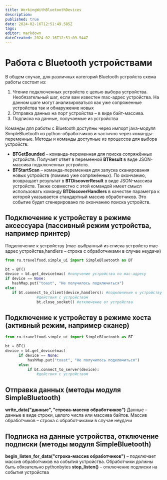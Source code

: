 ```yaml
---
title: WorkingWithBluetoothDevices
description: 
published: true
date: 2024-02-16T12:51:49.585Z
tags: 
editor: markdown
dateCreated: 2024-02-16T12:51:09.544Z
---
```


# Работа с Bluetooth устройствами
В общем случае, для различных категорий Bluetooth устройств схема работы состоит из:

1. Чтение подключенных устройств с целью выбора устройства. Необязательный шаг, если вам известен mac-адрес устройства. На данном шаге могут анализироваться как уже сопряженные устройства так и обнаружение новых
2. Отправка данных на порт устройства – в виде байт-массива.
3. Подписка на данные, получаемые из устройства

Команды для работы с Bluetooth доступны через импорт java-модуля SimpleBluetooth из python-обработчиков и частично через команды-переменные.
Методы и команды доступные из процессов для выбора устройств:
- **BTGetBounded** – команда-переменная для поиска сопряжённых устройств. Получает ответ в переменной **BTResult** в виде JSON-массива подключенных устройств.
- **BTStartScan** – команда-переменная для запуска сканирования новых устройств (помимо уже сопряжённых). По окончанию, возвращает результат в **BTDiscoverResult** в виде JSON-массива устройств. Также совместно с этой командой имеет смысл использовать команду **BTDiscoverHandlers** в качестве параметра к которой указывается стандартный массив обработчиков. Это событие будет сгенерировано по окончанию поиска устройств.

## Подключение к устройству в режиме аксессуара (пассивный режим устройства, например принтер)

Подключение к устройству (mac-выбранный из списка устройств mac-адрес устройства,handlers – строка с обработчиками в случае неудачи)

```python
from ru.travelfood.simple_ui import SimpleBluetooth as BT

bt = BT()
device = bt.get_device(mac) #получение устройства по mac-адресу
if device == None:
   hashMap.put("toast", "Не получилось подключиться")
else:
   if bt.connect_to_client(device,handlers): #подключение к устройству
              #действия с устройством
              bt.close_socket() #отключение от устройства
```

## Подключение к устройству в режиме хоста (активный режим, например сканер)

```python
from ru.travelfood.simple_ui import SimpleBluetooth as BT

bt = BT()
device = bt.get_device(mac)
      if device == None:
          hashMap.put("toast", "Не получилось подключиться")
      else:
          if bt.connect_to_server(device):
              #действия с устройством
```

## Отправка данных (методы модуля SimpleBluetooth)

**write_data("данные", "строка-массив обработчиков")**
Данные – данные в виде строки, целого числа или массива байтов.
Массив обработчиков – строка с обработчиками в случае неудачи

## Подписка на данные устройства, отключение подписки (методы модуля SimpleBluetooth)

**begin_listen_for_data("строка-массив обработчиков")** – подключает массив обработчиков на события устройства. Обработчики должны быть обязательно pythonbytes
**stop_listen()** – отключение подписки на события устройства


